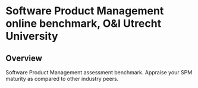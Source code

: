 # Software Product Management online benchmark, O&I Utrecht University

## Overview

Software Product Management assessment benchmark. Appraise your SPM maturity as compared to other industry peers.

